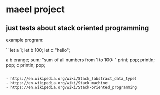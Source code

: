 # maeel project
## just tests about stack oriented programming

example program:


``
let a 1;
let b 100;
let c "hello";

a b erange; 
sum;
"sum of all numbers from 1 to 100: " print;
pop;
println;
pop;
c println;
pop;

```

- https://en.wikipedia.org/wiki/Stack_(abstract_data_type)
- https://en.wikipedia.org/wiki/Stack_machine
- https://en.wikipedia.org/wiki/Stack-oriented_programming
